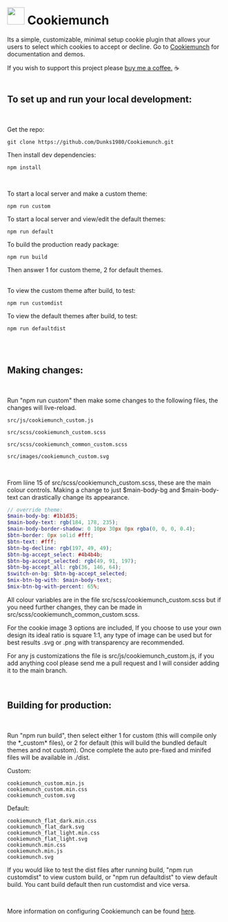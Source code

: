 # <img src="https://unpkg.com/@dunks1980/cookiemunch/cookiemunch.svg?v=2" width="40"> Cookiemunch

Its a simple, customizable, minimal setup cookie plugin that allows your users to select which cookies to accept or decline. Go to [Cookiemunch](https://cookiemunch.dunks1980.com/) for documentation and demos.
<br />

If you wish to support this project please [buy me a coffee.](https://www.buymeacoffee.com/dunks1980) ☕
<br />
<br />

## To set up and run your local development:

<br />

Get the repo:
```
git clone https://github.com/Dunks1980/Cookiemunch.git
```
Then install dev dependencies:
```
npm install
```

<br />

To start a local server and make a custom theme:
```
npm run custom
```
To start a local server and view/edit the default themes:
```
npm run default
```

To build the production ready package:
```
npm run build
```
Then answer 1 for custom theme, 2 for default themes. <br/><br />


To view the custom theme after build, to test:
```
npm run customdist
```
To view the default themes after build, to test:
```
npm run defaultdist
```
<br />
<br />

## Making changes:

<br />

Run "npm run custom" then make some changes to the following files, the changes will live-reload.

```
src/js/cookiemunch_custom.js

src/scss/cookiemunch_custom.scss

src/scss/cookiemunch_common_custom.scss

src/images/cookiemunch_custom.svg
```
<br />

From liine 15 of src/scss/cookiemunch_custom.scss, these are the main colour controls. Making a change to just $main-body-bg and $main-body-text can drastically change its appearance.
```scss
// override theme:
$main-body-bg: #1b1d35;
$main-body-text: rgb(184, 178, 235);
$main-body-border-shadow: 0 10px 30px 0px rgba(0, 0, 0, 0.4);
$btn-border: 0px solid #fff;
$btn-text: #fff;
$btn-bg-decline: rgb(197, 49, 49);
$btn-bg-accept_select: #4b4b4b;
$btn-bg-accept_selected: rgb(49, 91, 197);
$btn-bg-accept_all: rgb(36, 146, 64);
$switch-on-bg: $btn-bg-accept_selected; 
$mix-btn-bg-with: $main-body-text;
$mix-btn-bg-with-percent: 65%;
```
All colour variables are in the file src/scss/cookiemunch_custom.scss but if you need further changes, they can be made in src/scss/cookiemunch_common_custom.scss.<br />

For the cookie image 3 options are included, If you choose to use your own design its ideal ratio is square 1:1, any type of image can be used but for best results .svg or .png with transparency are recommended.<br />

For any js customizations the file is src/js/cookiemunch_custom.js, if you add anything cool please send me a pull request and I will consider adding it to the main branch.


<br />

## Building for production:

<br />

Run "npm run build", then select either 1 for custom (this will compile only the \*_custom\* files), or 2 for default (this will build the bundled default themes and not custom). Once complete the auto pre-fixed and minifed files will be available in ./dist. <br/>

Custom:
```
cookiemunch_custom.min.js
cookiemunch_custom.min.css
cookiemunch_custom.svg
```
Default:
```
cookiemunch_flat_dark.min.css
cookiemunch_flat_dark.svg
cookiemunch_flat_light.min.css
cookiemunch_flat_light.svg
cookiemunch.min.css
cookiemunch.min.js
cookiemunch.svg
```

If you would like to test the dist files after running build, "npm run customdist" to view custom build, or "npm run defaultdist" to view default build. You cant build default then run customdist and vice versa.

<br />

More information on configuring Cookiemunch can be found <a href="https://cookiemunch.dunks1980.com/">here</a>. 
